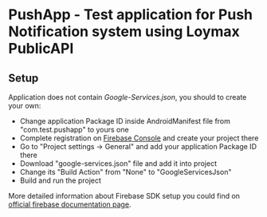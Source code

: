 # PushApp - Test application for Push Notification system using Loymax PublicAPI

## Setup

Application does not contain *Google-Services.json*, you should to create your own:
- Change application Package ID inside AndroidManifest file from "com.test.pushapp" to yours one
- Complete registration on [Firebase Console](https://console.firebase.google.com/) and create your project there
- Go to "Project settings -> General" and add your application Package ID there 
- Download "google-services.json" file and add it into project
- Change its "Build Action" from "None" to "GoogleServicesJson"
- Build and run the project

More detailed information about Firebase SDK setup you could find on [official firebase documentation page](https://firebase.google.com/docs/cloud-messaging/android/client).